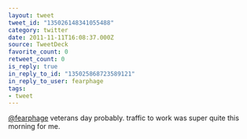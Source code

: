 ```yaml
---
layout: tweet
tweet_id: "135026148341055488"
category: twitter
date: 2011-11-11T16:08:37.000Z
source: TweetDeck
favorite_count: 0
retweet_count: 0
is_reply: true
in_reply_to_id: "135025868723589121"
in_reply_to_user: fearphage
tags:
- tweet
---
```


[@fearphage](https://twitter.com/@fearphage) veterans day probably. traffic to work was super quite this morning for me.
